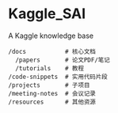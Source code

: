 # Kaggle_SAI
A Kaggle knowledge base

```
/docs           # 核心文档
  /papers       # 论文PDF/笔记
  /tutorials    # 教程
/code-snippets  # 实用代码片段
/projects       # 子项目
/meeting-notes  # 会议记录
/resources      # 其他资源
```